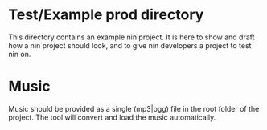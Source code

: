 # Test/Example prod directory

This directory contains an example nin project.
It is here to show and draft how a nin project should look, and to give nin developers a project to test nin on.

# Music

Music should be provided as a single (mp3|ogg) file in the root folder of the project.
The tool will convert and load the music automatically.
